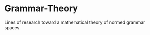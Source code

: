 Grammar-Theory
==============

Lines of research toward a mathematical theory of normed grammar spaces.

